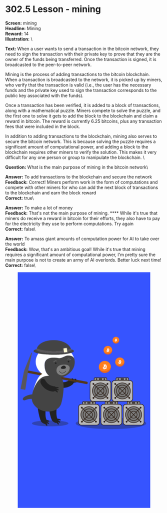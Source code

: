 # 302.5 Lesson - mining

**Screen:** mining\
**Headline:** Mining\
**Reward:** 14\
**Illustration:** \

**Text:** When a user wants to send a transaction in the bitcoin network, they need to sign the transaction with their private key to prove that they are the owner of the funds being transferred. Once the transaction is signed, it is broadcasted to the peer-to-peer network.

Mining is the process of adding transactions to the bitcoin blockchain. When a transaction is broadcasted to the network, it is picked up by miners, who verify that the transaction is valid (i.e., the user has the necessary funds and the private key used to sign the transaction corresponds to the public key associated with the funds).

Once a transaction has been verified, it is added to a block of transactions, along with a mathematical puzzle. Miners compete to solve the puzzle, and the first one to solve it gets to add the block to the blockchain and claim a reward in bitcoin. The reward is currently 6.25 bitcoins, plus any transaction fees that were included in the block.

In addition to adding transactions to the blockchain, mining also serves to secure the bitcoin network. This is because solving the puzzle requires a significant amount of computational power, and adding a block to the blockchain requires other miners to verify the solution. This makes it very difficult for any one person or group to manipulate the blockchain.
\

**Question:** What is the main purpose of mining in the bitcoin network\

**Answer:** To add transactions to the blockchain and secure the network\
**Feedback:** Correct! Miners perform work in the form of computations and compete with other miners for who can add the next block of transactions to the blockchain and earn the block reward\
**Correct:** true\

**Answer:** To make a lot of money\
**Feedback:** That&#x27;s not the main purpose of mining. **** While it&#x27;s true that miners do receive a reward in bitcoin for their efforts, they also have to pay for the electricity they use to perform computations. Try again\
**Correct:** false\

**Answer:** To amass giant amounts of computation power for AI to take over the world\
**Feedback:** Wow, that&#x27;s an ambitious goal! While it&#x27;s true that mining requires a significant amount of computational power, I&#x27;m pretty sure the main purpose is not to create an army of AI overlords. Better luck next time!\
**Correct:** false\


<figure><img src="../.gitbook/assets/302-05.png" alt=""><figcaption></figcaption></figure>

